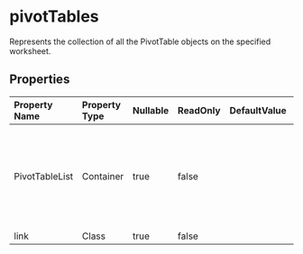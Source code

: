 # **pivotTables**

Represents the collection of all the PivotTable objects on the specified worksheet. 

## **Properties**

| Property Name | Property Type | Nullable |  ReadOnly | DefaultValue | Description | 
| :- | :- | :- |:- |  :- | :- |
|PivotTableList|Container|true|false |  |Xml property "PivotTableList" of the class contains a list of "LinkElement" objects with the element name "PivotTable".|
|link|Class|true|false |  ||

